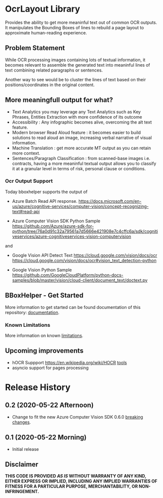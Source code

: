 # OcrLayout Library

Provides the ability to get more meaninful text out of common OCR outputs. It manipulates the Bounding Boxes of lines to rebuild a page layout to approximate human-reading experience.  

## Problem Statement

While OCR processing images containing lots of textual information, it becomes relevant to assemble the generated text into meaninful lines of text combining related paragraphs or sentences. 

Another way to see would be to cluster the lines of text based on their positions/coordinates in the original content. 

## More meaningfull output for what? 
- Text Analytics you may leverage any Text Analytics such as Key Phrases, Entities Extraction with more confidence of its outcome
- Accessibility : Any infographic becomes alive, overcoming the alt text feature.
- Modern browser Read Aloud feature : it becomes easier to build solutions to read aloud an image, increasing verbal narrative of visual information. 
- Machine Translation : get more accurate MT output as you can retain more context. 
- Sentences/Paragraph Classification : from scanned-base images i.e. contracts, having a more meaninful textual output allows you to classify it at a granular level in terms of risk, personal clause or conditions. 

### Ocr Output Support

Today bboxhelper supports the output of 

* Azure Batch Read API response. 
https://docs.microsoft.com/en-us/azure/cognitive-services/computer-vision/concept-recognizing-text#read-api

* Azure Computer Vision SDK Python Sample
https://github.com/Azure/azure-sdk-for-python/tree/76a0d91c32a79561a7d5666e421908e7c4cffc6a/sdk/cognitiveservices/azure-cognitiveservices-vision-computervision

and 

* Google Vision API Detect Text
https://cloud.google.com/vision/docs/ocr
https://cloud.google.com/vision/docs/ocr#vision_text_detection-python

* Google Vision Python Sample
https://github.com/GoogleCloudPlatform/python-docs-samples/blob/master/vision/cloud-client/document_text/doctext.py

## BBoxHelper - Get Started
More information to get started can be found documentation of this repository: [documentation](https://puthurr.github.io/getting-started/).

### Known Limitations 

More information on known [limitations](https://puthurr.github.io/known-limitations/).

## Upcoming improvements

* hOCR Suppport https://en.wikipedia.org/wiki/HOCR [tools](https://github.com/tmbdev/hocr-tools)
* asyncio support for pages processing 

# Release History
## 0.2 (2020-05-22 Afternoon)
- Change to fit the new Azure Computer Vision SDK 0.6.0 [breaking changes](https://pypi.org/project/azure-cognitiveservices-vision-computervision/0.6.0/).
## 0.1 (2020-05-22 Morning)
- Initial release 

## Disclaimer

**THIS CODE IS PROVIDED *AS IS* WITHOUT WARRANTY OF ANY KIND, EITHER EXPRESS OR IMPLIED, INCLUDING ANY IMPLIED WARRANTIES OF FITNESS FOR A PARTICULAR PURPOSE, MERCHANTABILITY, OR NON-INFRINGEMENT.**
